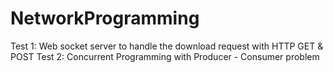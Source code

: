 # NetworkProgramming

Test 1: Web socket server to handle the download request with HTTP GET & POST
Test 2: Concurrent Programming with Producer - Consumer problem
